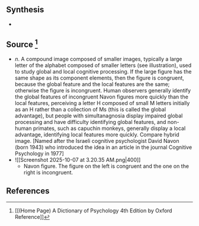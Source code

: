 ## Synthesis
- 
## Source [^1]
- $n$. A compound image composed of smaller images, typically a large letter of the alphabet composed of smaller letters (see illustration), used to study global and local cognitive processing. If the large figure has the same shape as its component elements, then the figure is congruent, because the global feature and the local features are the same; otherwise the figure is incongruent. Human observers generally identify the global features of incongruent Navon figures more quickly than the local features, perceiving a letter H composed of small M letters initially as an H rather than a collection of Ms (this is called the global advantage), but people with simultanagnosia display impaired global processing and have difficulty identifying global features, and non-human primates, such as capuchin monkeys, generally display a local advantage, identifying local features more quickly. Compare hybrid image. \[Named after the Israeli cognitive psychologist David Navon (born 1943) who introduced the idea in an article in the journal Cognitive Psychology in 1977]
- ![[Screenshot 2025-10-07 at 3.20.35 AM.png|400]]
	- Navon figure. The figure on the left is congruent and the one on the right is incongruent.
## References

[^1]: [[(Home Page) A Dictionary of Psychology 4th Edition by Oxford Reference]]